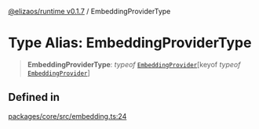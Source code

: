 [@elizaos/runtime v0.1.7](../index.md) / EmbeddingProviderType

# Type Alias: EmbeddingProviderType

> **EmbeddingProviderType**: _typeof_ [`EmbeddingProvider`](../variables/EmbeddingProvider.md)\[keyof _typeof_ [`EmbeddingProvider`](../variables/EmbeddingProvider.md)\]

## Defined in

[packages/core/src/embedding.ts:24](https://github.com/elizaOS/eliza/blob/main/packages/core/src/embedding.ts#L24)
